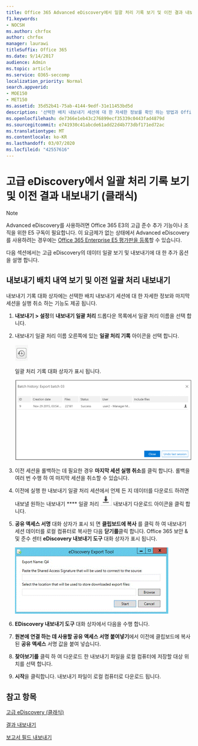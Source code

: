 ```yaml
---
title: Office 365 Advanced eDiscovery에서 일괄 처리 기록 보기 및 이전 결과 내보내기
f1.keywords:
- NOCSH
ms.author: chrfox
author: chrfox
manager: laurawi
titleSuffix: Office 365
ms.date: 9/14/2017
audience: Admin
ms.topic: article
ms.service: O365-seccomp
localization_priority: Normal
search.appverid:
- MOE150
- MET150
ms.assetid: 35d52b41-75ab-4144-9edf-31e11453bd5d
description: '선택한 배치 내보내기 세션에 대 한 자세한 정보를 확인 하는 방법과 Office 365 Advanced eDiscovery에서 마지막 내보내기 세션을 실행 취소 하는 방법에 대해 알아봅니다.  '
ms.openlocfilehash: de7366e1eb43c276899ecf35339c0443fad4879d
ms.sourcegitcommit: e741930c41abcde61add22d4b773dbf171ed72ac
ms.translationtype: MT
ms.contentlocale: ko-KR
ms.lasthandoff: 03/07/2020
ms.locfileid: "42557616"
---
```

# <a name="view-batch-history-and-export-past-results-in-advanced-ediscovery-classic"></a>고급 eDiscovery에서 일괄 처리 기록 보기 및 이전 결과 내보내기 (클래식)

> [!NOTE]
> Advanced eDiscovery를 사용하려면 Office 365 E3의 고급 준수 추가 기능이나 조직을 위한 E5 구독이 필요합니다. 이 요금제가 없는 상태에서 Advanced eDiscovery를 사용하려는 경우에는 [Office 365 Enterprise E5 평가판을 등록](https://go.microsoft.com/fwlink/p/?LinkID=698279)할 수 있습니다. 
  
다음 섹션에서는 고급 eDiscovery의 데이터 일괄 보기 및 내보내기에 대 한 추가 옵션을 설명 합니다. 
  
## <a name="viewing-export-batch-history-and-exporting-previous-batches"></a>내보내기 배치 내역 보기 및 이전 일괄 처리 내보내기

내보내기 기록 대화 상자에는 선택한 배치 내보내기 세션에 대 한 자세한 정보와 마지막 세션을 실행 취소 하는 기능도 제공 됩니다.
  
1. **내보내기 \> 설정**의 **내보내기 일괄 처리** 드롭다운 목록에서 일괄 처리 이름을 선택 합니다. 
    
2. 내보내기 일괄 처리 이름 오른쪽에 있는 **일괄 처리 기록** 아이콘을 선택 합니다. 
    
    ![내보내기 배치 내역 아이콘](../media/a14f6ef9-0c3c-4851-b65d-9380f2d8a38a.gif)
  
    일괄 처리 기록 대화 상자가 표시 됩니다.
    
    ![내보내기 배치 내역](../media/04c5b75c-348c-491d-b4fe-716659333890.png)
  
3. 이전 세션을 롤백하는 데 필요한 경우 **마지막 세션 실행 취소**를 클릭 합니다. 롤백을 여러 번 수행 하 여 마지막 세션을 취소할 수 있습니다.
    
4. 이전에 실행 한 내보내기 일괄 처리 세션에서 언제 든 지 데이터를 다운로드 하려면 내보낼 원하는 내보내기 **** 일괄 처리 ![옆에 있는 다운로드 아이콘](../media/de69b920-a6ac-4ddb-b93e-e1cc5888e6c4.gif) 내보내기 다운로드 아이콘을 클릭 합니다. 
    
5. **공유 액세스 서명** 대화 상자가 표시 되 면 **클립보드에 복사** 를 클릭 하 여 내보내기 세션 데이터를 로컬 컴퓨터로 복사한 다음 **닫기를**클릭 합니다. Office 365 보안 &amp; 및 준수 센터 **eDiscovery 내보내기 도구** 대화 상자가 표시 됩니다. 
    
    ![EDiscovery 대화 내보내기](../media/01f79d2d-6da0-45e6-9c6f-ab12347572cb.gif)
  
6. **EDiscovery 내보내기 도구** 대화 상자에서 다음을 수행 합니다. 
    
1. **원본에 연결 하는 데 사용할 공유 액세스 서명 붙여넣기**에서 이전에 클립보드에 복사 된 **공유 액세스** 서명 값을 붙여 넣습니다. 
    
2. **찾아보기를** 클릭 하 여 다운로드 한 내보내기 파일을 로컬 컴퓨터에 저장할 대상 위치를 선택 합니다. 
    
3. **시작**을 클릭합니다. 내보내기 파일이 로컬 컴퓨터로 다운로드 됩니다. 
    
## <a name="see-also"></a>참고 항목

[고급 eDiscovery (클래식)](office-365-advanced-ediscovery.md)
  
[결과 내보내기](export-results-in-advanced-ediscovery.md)

[보고서 필드 내보내기](export-report-fields-in-advanced-ediscovery.md)

